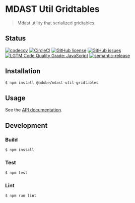 # MDAST Util Gridtables

> Mdast utility that serialized gridtables.

## Status
[![codecov](https://img.shields.io/codecov/c/github/adobe/mdast-util-gridtables.svg)](https://codecov.io/gh/adobe/mdast-util-gridtables)
[![CircleCI](https://img.shields.io/circleci/project/github/adobe/mdast-util-gridtables.svg)](https://circleci.com/gh/adobe/mdast-util-gridtables)
[![GitHub license](https://img.shields.io/github/license/adobe/mdast-util-gridtables.svg)](https://github.com/adobe/mdast-util-gridtables/blob/master/LICENSE.txt)
[![GitHub issues](https://img.shields.io/github/issues/adobe/mdast-util-gridtables.svg)](https://github.com/adobe/mdast-util-gridtables/issues)
[![LGTM Code Quality Grade: JavaScript](https://img.shields.io/lgtm/grade/javascript/g/adobe/mdast-util-gridtables.svg?logo=lgtm&logoWidth=18)](https://lgtm.com/projects/g/adobe/mdast-util-gridtables)
[![semantic-release](https://img.shields.io/badge/%20%20%F0%9F%93%A6%F0%9F%9A%80-semantic--release-e10079.svg)](https://github.com/semantic-release/semantic-release)

## Installation

```bash
$ npm install @adobe/mdast-util-gridtables
```

## Usage

See the [API documentation](docs/API.md).

## Development

### Build

```bash
$ npm install
```

### Test

```bash
$ npm test
```

### Lint

```bash
$ npm run lint
```
